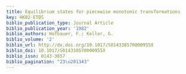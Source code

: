 ```yaml
---
title: Equilibrium states for piecewise monotonic transformations
key: HK82-ETDS
biblio_publication_type: Journal Article
biblio_publication_year: '1982'
biblio_authors: Hofbauer, F.; Keller, G.
biblio_volume: '2'
biblio_url: http://dx.doi.org/10.1017/S014338570000955X
biblio_doi: 10.1017/S014338570000955X
biblio_issn: 0143-3857
biblio_pagination: "23\u201343"
---
```

